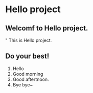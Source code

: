 # Hello project

## Welcomf to Hello project.
" This is Hello project.

## Do your best!
1. Hello
1. Good morning
1. Good aftertnoon.
1. Bye bye~
